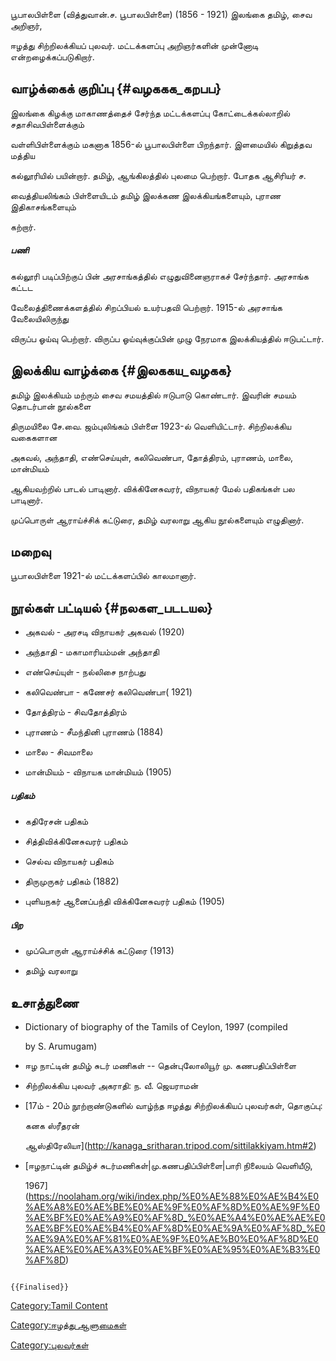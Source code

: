 பூபாலபிள்ளை (வித்துவான்.ச. பூபாலபிள்ளை) (1856 - 1921) இலங்கை தமிழ், சைவ அறிஞர்,
ஈழத்து சிற்றிலக்கியப் புலவர். மட்டக்களப்பு அறிஞர்களின் முன்னோடி என்றழைக்கப்படுகிறார்.

## வாழ்க்கைக் குறிப்பு {#வழககக_கறபப}

இலங்கை கிழக்கு மாகாணத்தைச் சேர்ந்த மட்டக்களப்பு கோட்டைக்கல்லாறில் சதாசிவபிள்ளைக்கும்
வள்ளிபிள்ளைக்கும் மகனாக 1856-ல் பூபாலபிள்ளை பிறந்தார். இளமையில் கிறுத்தவ மத்திய
கல்லூரியில் பயின்றார். தமிழ், ஆங்கிலத்தில் புலமை பெற்றார். போதக ஆசிரியர் ச.
வைத்தியலிங்கம் பிள்ளையிடம் தமிழ் இலக்கண இலக்கியங்களையும், புராண இதிகாசங்களையும்
கற்றார்.

##### பணி

கல்லூரி படிப்பிற்குப் பின் அரசாங்கத்தில் எழுதுவினைஞராகச் சேர்ந்தார். அரசாங்க கட்டட
வேலைத்திணைக்களத்தில் சிறப்பியல் உயர்பதவி பெற்றார். 1915-ல் அரசாங்க வேலையிலிருந்து
விருப்ப ஓய்வு பெற்றார். விருப்ப ஓய்வுக்குப்பின் முழு நேரமாக இலக்கியத்தில் ஈடுபட்டார்.

## இலக்கிய வாழ்க்கை {#இலககய_வழகக}

தமிழ் இலக்கியம் மற்ரும் சைவ சமயத்தில் ஈடுபாடு கொண்டார். இவரின் சமயம் தொடர்பான் நூல்களை
திருமயிலை சே.வை. ஜம்புலிங்கம் பிள்ளை 1923-ல் வெளியிட்டார். சிற்றிலக்கிய வகைகளான
அகவல், அந்தாதி, எண்செய்யுள், கலிவெண்பா, தோத்திரம், புராணம், மாலை, மான்மியம்
ஆகியவற்றில் பாடல் பாடினார். விக்கினேசுவரர், விநாயகர் மேல் பதிகங்கள் பல பாடினார்.
முப்பொருள் ஆராய்ச்சிக் கட்டுரை, தமிழ் வரலாறு ஆகிய நூல்களையும் எழுதினார்.

## மறைவு

பூபாலபிள்ளை 1921-ல் மட்டக்களப்பில் காலமானார்.

## நூல்கள் பட்டியல் {#நலகள_படடயல}

-   அகவல் - அரசடி விநாயகர் அகவல் (1920)
-   அந்தாதி - மகாமாரியம்மன் அந்தாதி
-   எண்செய்யுள் - நல்லிசை நாற்பது
-   கலிவெண்பா - கணேசர் கலிவெண்பா( 1921)
-   தோத்திரம் - சிவதோத்திரம்
-   புராணம் - சீமந்தினி புராணம் (1884)
-   மாலை - சிவமாலை
-   மான்மியம் - விநாயக மான்மியம் (1905)

##### பதிகம்

-   கதிரேசன் பதிகம்
-   சித்திவிக்கினேசுவரர் பதிகம்
-   செல்வ விநாயகர் பதிகம்
-   திருமுருகர் பதிகம் (1882)
-   புளியநகர் ஆனைப்பந்தி விக்கினேசுவரர் பதிகம் (1905)

##### பிற

-   முப்பொருள் ஆராய்ச்சிக் கட்டுரை (1913)
-   தமிழ் வரலாறு

## உசாத்துணை

-   Dictionary of biography of the Tamils of Ceylon, 1997 (compiled
    by S. Arumugam)
-   ஈழ நாட்டின் தமிழ் சுடர் மணிகள் -- தென்புலோலியூர் மு. கணபதிப்பிள்ளை
-   சிற்றிலக்கிய புலவர் அகராதி: ந. வீ. ஜெயராமன்
-   [17ம் - 20ம் நூற்றாண்டுகளில் வாழ்ந்த ஈழத்து சிற்றிலக்கியப் புலவர்கள், தொகுப்பு:
    கனக ஸ்ரீதரன்
    ஆஸ்திரேலியா](http://kanaga_sritharan.tripod.com/sittilakkiyam.htm#2)
-   [ஈழநாட்டின் தமிழ்ச் சுடர்மணிகள்\|மு.கணபதிப்பிள்ளை\|பாரி நிலையம் வெளியீடு,
    1967](https://noolaham.org/wiki/index.php/%E0%AE%88%E0%AE%B4%E0%AE%A8%E0%AE%BE%E0%AE%9F%E0%AF%8D%E0%AE%9F%E0%AE%BF%E0%AE%A9%E0%AF%8D_%E0%AE%A4%E0%AE%AE%E0%AE%BF%E0%AE%B4%E0%AF%8D%E0%AE%9A%E0%AF%8D_%E0%AE%9A%E0%AF%81%E0%AE%9F%E0%AE%B0%E0%AF%8D%E0%AE%AE%E0%AE%A3%E0%AE%BF%E0%AE%95%E0%AE%B3%E0%AF%8D)

```{=mediawiki}
{{Finalised}}
```
[Category:Tamil Content](Category:Tamil_Content "wikilink")
[Category:ஈழத்து ஆளுமைகள்](Category:ஈழத்து_ஆளுமைகள் "wikilink")
[Category:புலவர்கள்](Category:புலவர்கள் "wikilink")
